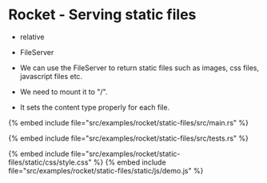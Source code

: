 # Rocket - Serving static files

* relative
* FileServer

* We can use the FileServer to return static files such as images, css files, javascript files etc.
* We need to mount it to "/".
* It sets the content type properly for each file.

{% embed include file="src/examples/rocket/static-files/src/main.rs" %}

{% embed include file="src/examples/rocket/static-files/src/tests.rs" %}

{% embed include file="src/examples/rocket/static-files/static/css/style.css" %}
{% embed include file="src/examples/rocket/static-files/static/js/demo.js" %}



